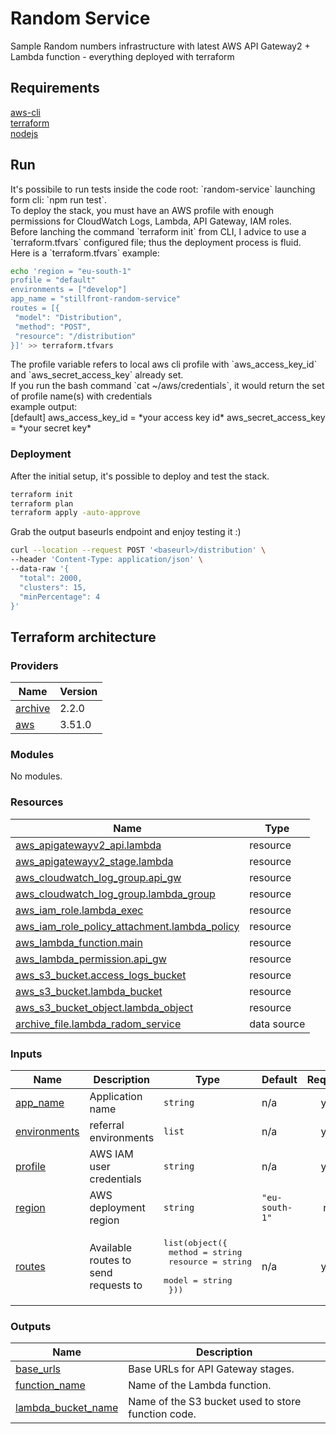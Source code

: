 # Random Service

Sample Random numbers infrastructure with latest AWS API Gateway2 + Lambda function - everything deployed with terraform

## Requirements

[aws-cli](https://docs.aws.amazon.com/cli/latest/userguide/install-cliv2.html)<br>
[terraform](https://learn.hashicorp.com/tutorials/terraform/install-cli)<br>
[nodejs](https://nodejs.org/it/download/current/)

## Run

<p>It's possibile to run tests inside the code root: `random-service` launching form cli: `npm run test`.<br>
To deploy the stack, you must have an AWS profile with enough permissions for CloudWatch Logs, Lambda, API Gateway, IAM roles.<br>
Before lanching the command `terraform init` from CLI, I advice to use a `terraform.tfvars` configured file; thus the deployment process is fluid.<br>
Here is a `terraform.tfvars` example:<br></p>

```bash
echo 'region = "eu-south-1"
profile = "default"
environments = ["develop"]
app_name = "stillfront-random-service"
routes = [{
 "model": "Distribution", 
 "method": "POST",
 "resource": "/distribution"
}]' >> terraform.tfvars
```

<p>The profile variable refers to local aws cli profile with `aws_access_key_id` and `aws_secret_access_key` already set.<br>
If you run the bash command `cat ~/aws/credentials`, it would return the set of profile name(s) with credentials<br>
example output:<br>
[default]
aws_access_key_id = *your access key id*
aws_secret_access_key = *your secret key*</p>

### Deployment

<p>After the initial setup, it's possible to deploy and test the stack.</p>

```bash
terraform init
terraform plan
terraform apply -auto-approve
```

<p>Grab the output baseurls endpoint and enjoy testing it :)<p>

```bash
curl --location --request POST '<baseurl>/distribution' \
--header 'Content-Type: application/json' \
--data-raw '{ 
  "total": 2000,
  "clusters": 15,
  "minPercentage": 4
}'
```

## Terraform architecture

### Providers

| Name | Version |
|------|---------|
| <a name="provider_archive"></a> [archive](#provider\_archive) | 2.2.0 |
| <a name="provider_aws"></a> [aws](#provider\_aws) | 3.51.0 |

### Modules

No modules.

### Resources

| Name | Type |
|------|------|
| [aws_apigatewayv2_api.lambda](https://registry.terraform.io/providers/hashicorp/aws/latest/docs/resources/apigatewayv2_api) | resource |
| [aws_apigatewayv2_stage.lambda](https://registry.terraform.io/providers/hashicorp/aws/latest/docs/resources/apigatewayv2_stage) | resource |
| [aws_cloudwatch_log_group.api_gw](https://registry.terraform.io/providers/hashicorp/aws/latest/docs/resources/cloudwatch_log_group) | resource |
| [aws_cloudwatch_log_group.lambda_group](https://registry.terraform.io/providers/hashicorp/aws/latest/docs/resources/cloudwatch_log_group) | resource |
| [aws_iam_role.lambda_exec](https://registry.terraform.io/providers/hashicorp/aws/latest/docs/resources/iam_role) | resource |
| [aws_iam_role_policy_attachment.lambda_policy](https://registry.terraform.io/providers/hashicorp/aws/latest/docs/resources/iam_role_policy_attachment) | resource |
| [aws_lambda_function.main](https://registry.terraform.io/providers/hashicorp/aws/latest/docs/resources/lambda_function) | resource |
| [aws_lambda_permission.api_gw](https://registry.terraform.io/providers/hashicorp/aws/latest/docs/resources/lambda_permission) | resource |
| [aws_s3_bucket.access_logs_bucket](https://registry.terraform.io/providers/hashicorp/aws/latest/docs/resources/s3_bucket) | resource |
| [aws_s3_bucket.lambda_bucket](https://registry.terraform.io/providers/hashicorp/aws/latest/docs/resources/s3_bucket) | resource |
| [aws_s3_bucket_object.lambda_object](https://registry.terraform.io/providers/hashicorp/aws/latest/docs/resources/s3_bucket_object) | resource |
| [archive_file.lambda_radom_service](https://registry.terraform.io/providers/hashicorp/archive/latest/docs/data-sources/file) | data source |

### Inputs

| Name | Description | Type | Default | Required |
|------|-------------|------|---------|:--------:|
| <a name="input_app_name"></a> [app\_name](#input\_app\_name) | Application name | `string` | n/a | yes |
| <a name="input_environments"></a> [environments](#input\_environments) | referral environments | `list` | n/a | yes |
| <a name="input_profile"></a> [profile](#input\_profile) | AWS IAM user credentials | `string` | n/a | yes |
| <a name="input_region"></a> [region](#input\_region) | AWS deployment region | `string` | `"eu-south-1"` | no |
| <a name="input_routes"></a> [routes](#input\_routes) | Available routes to send requests to | <pre>list(object({<br>  method = string<br>  resource = string<br>  model = string<br> }))</pre> | n/a | yes |

### Outputs

| Name | Description |
|------|-------------|
| <a name="output_base_urls"></a> [base\_urls](#output\_base\_urls) | Base URLs for API Gateway stages. |
| <a name="output_function_name"></a> [function\_name](#output\_function\_name) | Name of the Lambda function. |
| <a name="output_lambda_bucket_name"></a> [lambda\_bucket\_name](#output\_lambda\_bucket\_name) | Name of the S3 bucket used to store function code. |